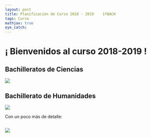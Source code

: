 ```yaml
---
layout: post
title: Planificación de Curso 2018 - 2019	 1ºBACH
tags: Curso
mathjax: true
eye_catch: 
---
```


# ¡ Bienvenidos al curso 2018-2019 !


## Bachilleratos de Ciencias

![](/assets/img/crdguez.github.io/assets/img/1_bac_cit.svg)

## Bachillerato de Humanidades

![](/assets/img/crdguez.github.io/assets/img/1_bac_chs.svg)

Con un poco más de detalle:

## 

![](/assets/img/crdguez.github.io/assets/img/1_bac_chs_det.svg)